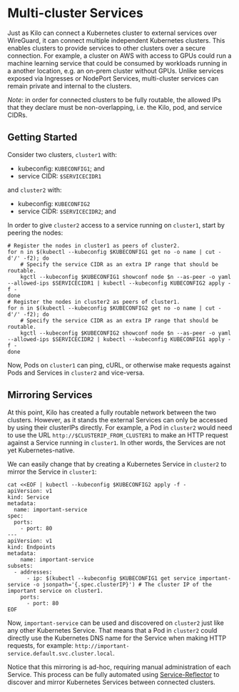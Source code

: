# Multi-cluster Services

Just as Kilo can connect a Kubernetes cluster to external services over WireGuard, it can connect multiple independent Kubernetes clusters.
This enables clusters to provide services to other clusters over a secure connection.
For example, a cluster on AWS with access to GPUs could run a machine learning service that could be consumed by workloads running in a another location, e.g. an on-prem cluster without GPUs.
Unlike services exposed via Ingresses or NodePort Services, multi-cluster services can remain private and internal to the clusters.

*Note*: in order for connected clusters to be fully routable, the allowed IPs that they declare must be non-overlapping, i.e. the Kilo, pod, and service CIDRs.

## Getting Started

Consider two clusters, `cluster1` with:
* kubeconfig: `KUBECONFIG1`; and
* service CIDR: `$SERVICECIDR1`

and `cluster2` with:
* kubeconfig: `KUBECONFIG2`
* service CIDR: `$SERVICECIDR2`; and

In order to give `cluster2` access to a service running on `cluster1`, start by peering the nodes:

```shell
# Register the nodes in cluster1 as peers of cluster2.
for n in $(kubectl --kubeconfig $KUBECONFIG1 get no -o name | cut -d'/' -f2); do
    # Specify the service CIDR as an extra IP range that should be routable.
    kgctl --kubeconfig $KUBECONFIG1 showconf node $n --as-peer -o yaml --allowed-ips $SERVICECIDR1 | kubectl --kubeconfig KUBECONFIG2 apply -f -
done
# Register the nodes in cluster2 as peers of cluster1.
for n in $(kubectl --kubeconfig $KUBECONFIG2 get no -o name | cut -d'/' -f2); do
    # Specify the service CIDR as an extra IP range that should be routable.
    kgctl --kubeconfig $KUBECONFIG2 showconf node $n --as-peer -o yaml --allowed-ips $SERVICECIDR2 | kubectl --kubeconfig KUBECONFIG1 apply -f -
done
```

Now, Pods on `cluster1` can ping, cURL, or otherwise make requests against Pods and Services in `cluster2` and vice-versa.

## Mirroring Services

At this point, Kilo has created a fully routable network between the two clusters.
However, as it stands the external Services can only be accessed by using their clusterIPs directly.
For example, a Pod in `cluster2` would need to use the URL `http://$CLUSTERIP_FROM_CLUSTER1` to make an HTTP request against a Service running in `cluster1`.
In other words, the Services are not yet Kubernetes-native.

We can easily change that by creating a Kubernetes Service in `cluster2` to mirror the Service in `cluster1`:

```shell
cat <<EOF | kubectl --kubeconfig $KUBECONFIG2 apply -f -
apiVersion: v1
kind: Service
metadata:
  name: important-service
spec:
  ports:
    - port: 80
---
apiVersion: v1
kind: Endpoints
metadata:
    name: important-service
subsets:
  - addresses:
      - ip: $(kubectl --kubeconfig $KUBECONFIG1 get service important-service -o jsonpath='{.spec.clusterIP}') # The cluster IP of the important service on cluster1.
    ports:
      - port: 80
EOF
```

Now, `important-service` can be used and discovered on `cluster2` just like any other Kubernetes Service.
That means that a Pod in `cluster2` could directly use the Kubernetes DNS name for the Service when making HTTP requests, for example: `http://important-service.default.svc.cluster.local`.

Notice that this mirroring is ad-hoc, requiring manual administration of each Service.
This process can be fully automated using [Service-Reflector](https://github.com/squat/service-reflector) to discover and mirror Kubernetes Services between connected clusters.
